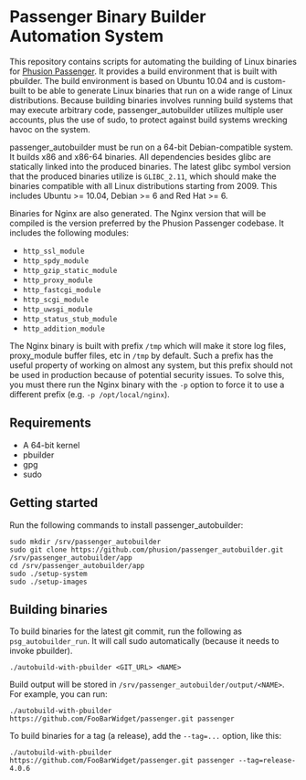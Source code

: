 # Passenger Binary Builder Automation System

This repository contains scripts for automating the building of Linux binaries for [Phusion Passenger](https://www.phusionpassenger.com/). It provides a build environment that is built with pbuilder. The build environment is based on Ubuntu 10.04 and is custom-built to be able to generate Linux binaries that run on a wide range of Linux distributions. Because building binaries involves running build systems that may execute arbitrary code, passenger_autobuilder utilizes multiple user accounts, plus the use of sudo, to protect against build systems wrecking havoc on the system.

passenger_autobuilder must be run on a 64-bit Debian-compatible system. It builds x86 and x86-64 binaries. All dependencies besides glibc are statically linked into the produced binaries. The latest glibc symbol version that the produced binaries utilize is `GLIBC_2.11`, which should make the binaries compatible with all Linux distributions starting from 2009. This includes Ubuntu >= 10.04, Debian >= 6 and Red Hat >= 6.

Binaries for Nginx are also generated. The Nginx version that will be compiled is the version preferred by the Phusion Passenger codebase. It includes the following modules:

 * `http_ssl_module`
 * `http_spdy_module`
 * `http_gzip_static_module`
 * `http_proxy_module`
 * `http_fastcgi_module`
 * `http_scgi_module`
 * `http_uwsgi_module`
 * `http_status_stub_module`
 * `http_addition_module`

The Nginx binary is built with prefix `/tmp` which will make it store log files, proxy_module buffer files, etc in `/tmp` by default. Such a prefix has the useful property of working on almost any system, but this prefix should not be used in production because of potential security issues. To solve this, you must there run the Nginx binary with the `-p` option to force it to use a different prefix (e.g. `-p /opt/local/nginx`).

## Requirements

 * A 64-bit kernel
 * pbuilder
 * gpg
 * sudo

## Getting started

Run the following commands to install passenger_autobuilder:

    sudo mkdir /srv/passenger_autobuilder
    sudo git clone https://github.com/phusion/passenger_autobuilder.git /srv/passenger_autobuilder/app
    cd /srv/passenger_autobuilder/app
    sudo ./setup-system
    sudo ./setup-images

## Building binaries

To build binaries for the latest git commit, run the following as `psg_autobuilder_run`. It will call sudo automatically (because it needs to invoke pbuilder).

    ./autobuild-with-pbuilder <GIT_URL> <NAME>

Build output will be stored in `/srv/passenger_autobuilder/output/<NAME>`. For example, you can run:

    ./autobuild-with-pbuilder https://github.com/FooBarWidget/passenger.git passenger

To build binaries for a tag (a release), add the `--tag=...` option, like this:

    ./autobuild-with-pbuilder https://github.com/FooBarWidget/passenger.git passenger --tag=release-4.0.6
